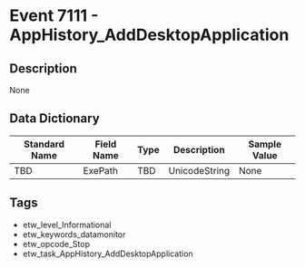 # Event 7111 - AppHistory_AddDesktopApplication

## Description
None

## Data Dictionary
|Standard Name|Field Name|Type|Description|Sample Value|
|---|---|---|---|---|
|TBD|ExePath|TBD|UnicodeString|None|None|

## Tags
* etw_level_Informational
* etw_keywords_datamonitor
* etw_opcode_Stop
* etw_task_AppHistory_AddDesktopApplication